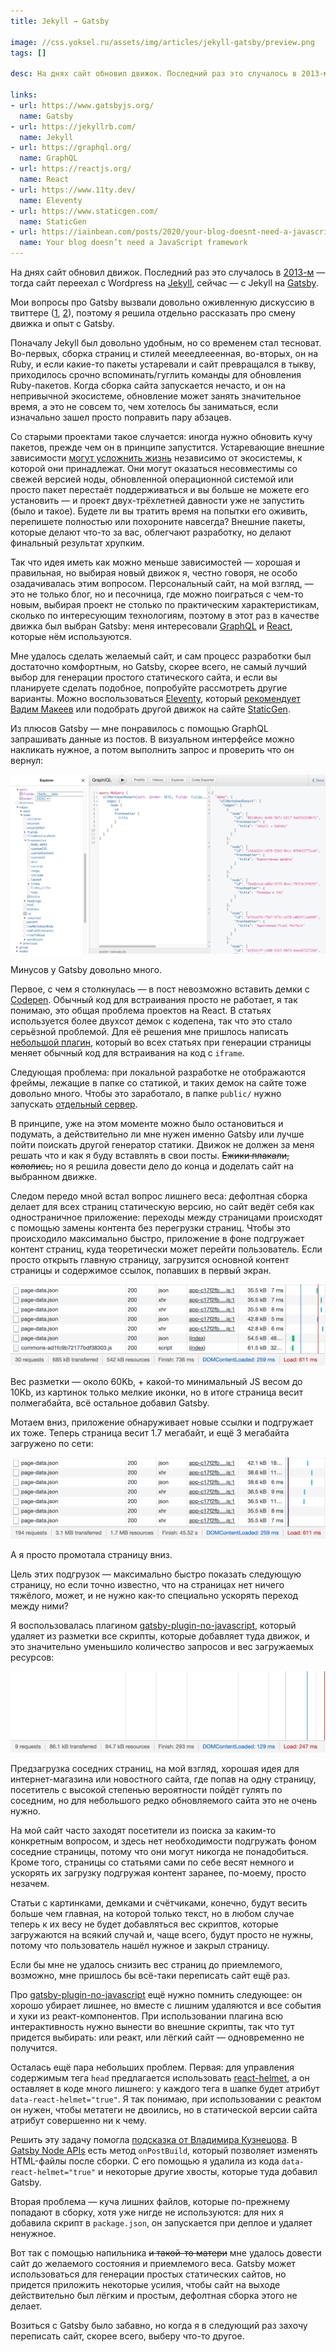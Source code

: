 ```yaml
---
title: Jekyll → Gatsby

image: //css.yoksel.ru/assets/img/articles/jekyll-gatsby/preview.png
tags: []

desc: На днях сайт обновил движок. Последний раз это случалось в 2013-м, и тогда сайт переехал с Wordpress на Jekyll, сейчас — с Jekyll на Gatsby. Мои вопросы про Gatsby вызвали довольно оживленную дискуссию в твиттере так что я решила отдельно рассказать про смену движка и опыт с Gatsby.

links:
- url: https://www.gatsbyjs.org/
  name: Gatsby
- url: https://jekyllrb.com/
  name: Jekyll
- url: https://graphql.org/
  name: GraphQL
- url: https://reactjs.org/
  name: React
- url: https://www.11ty.dev/
  name: Eleventy
- url: https://www.staticgen.com/
  name: StaticGen
- url: https://iainbean.com/posts/2020/your-blog-doesnt-need-a-javascript-framework/
  name: Your blog doesn’t need a JavaScript framework
---
```


На днях сайт обновил движок. Последний раз это случалось в [2013-м](/jekyll-vagrant) — тогда сайт переехал с Wordpress на [Jekyll](https://jekyllrb.com/), сейчас — с Jekyll на [Gatsby](https://www.gatsbyjs.org/).

Мои вопросы про Gatsby вызвали довольно оживленную дискуссию в твиттере ([1](https://twitter.com/yoksel/status/1285960534261739526), [2](https://twitter.com/pepelsbey/status/1286232509915725824)), поэтому я решила отдельно рассказать про смену движка и опыт с Gatsby.

Поначалу Jekyll был довольно удобным, но со временем стал тесноват. Во-первых, сборка страниц и стилей мееедлееенная, во-вторых, он на Ruby, и если какие-то пакеты устаревали и сайт превращался в тыкву, приходилось срочно вспоминать/гуглить команды для обновления Ruby-пакетов. Когда сборка сайта запускается нечасто, и он на непривычной экосистеме, обновление может занять значительное время, а это не совсем то, чем хотелось бы заниматься, если изначально зашел просто поправить пару абзацев.

Со старыми проектами такое случается: иногда нужно обновить кучу пакетов, прежде чем он в принципе запустится. Устаревающие внешние зависимости [могут усложнить жизнь](https://twitter.com/andrey_sitnik/status/1286029327742582784) независимо от экосистемы, к которой они принадлежат. Они могут оказаться несовместимы со свежей версией ноды, обновленной операционной системой или просто пакет перестаёт поддерживаться и вы больше не можете его установить — и проект двух-трёхлетней давности уже не запустить (было и такое). Будете ли вы тратить время на попытки его оживить, перепишете полностью или похороните навсегда? Внешние пакеты, которые делают что-то за вас, облегчают разработку, но делают финальный результат хрупким.

Так что идея иметь как можно меньше зависимостей — хорошая и правильная, но выбирая новый движок я, честно говоря, не особо озадачивалась этим вопросом. Персональный сайт, на мой взгляд, — это не только блог, но и песочница, где можно поиграться с чем-то новым, выбирая проект не столько по практическим характеристикам, сколько по интересующим технологиям, поэтому в этот раз в качестве движка был выбран Gatsby: меня интересовали [GraphQL](https://graphql.org/) и [React](https://reactjs.org/), которые нём используются.

Мне удалось сделать желаемый сайт, и сам процесс разработки был достаточно комфортным, но Gatsby, скорее всего, не самый лучший выбор для генерации простого статического сайта, и если вы планируете сделать подобное, попробуйте рассмотреть другие варианты. Можно воспользоваться [Eleventy](https://www.11ty.dev/), который [рекомендует Вадим Макеев](https://twitter.com/pepelsbey/status/1286272737523249152) или подобрать другой движок на сайте [StaticGen](https://www.staticgen.com/).

Из плюсов Gatsby — мне понравилось с помощью GraphQL запрашивать данные из постов. В визуальном интерфейсе можно накликать нужное, а потом выполнить запрос и проверить что он вернул:

<img
  src="/assets/img/articles/jekyll-gatsby/graphql.png"
  alt="Graphql interface"
  loading="lazy"
/>

Минусов у Gatsby довольно много.

Первое, с чем я столкнулась — в пост невозможно вставить демки с <a href="https://codepen.io/">Codepen</a>. Обычный код для встраивания просто не работает, я так понимаю, это общая проблема проектов на React. В статьях используется более двухсот демок с кодепена, так что это стало серьёзной проблемой. Для её решения мне пришлось написать <a href="https://github.com/yoksel/yoksel.github.io/blob/new-engine/plugins/gatsby-codepen-markup-converter/index.js">небольшой плагин</a>, который во всех статьях при генерации страницы меняет обычный код для встраивания на код с `iframe`.

Следующая проблема: при локальной разработке не отображаются фреймы, лежащие в папке со статикой, и таких демок на сайте тоже довольно много. Чтобы это заработало, в папке `public/` нужно запускать [отдельный сервер](https://github.com/gatsbyjs/gatsby/issues/17761#issuecomment-533816520).

В принципе, уже на этом моменте можно было остановиться и подумать, а действительно ли мне нужен именно Gatsby или лучше пойти поискать другой генератор статики. Движок не должен за меня решать что и как я буду вставлять в свои посты. <s>Ежики плакали, кололись,</s> но я решила довести дело до конца и доделать сайт на выбранном движке.

Следом передо мной встал вопрос лишнего веса: дефолтная сборка делает для всех страниц статическую версию, но сайт ведёт себя как одностраничное приложение: переходы между страницами происходят с помощью замены контента без перегрузки страниц. Чтобы это происходило максимально быстро, приложение в фоне подгружает контент страниц, куда теоретически может перейти пользователь. Если просто открыть главную страницу, загрузится основной контент страницы и содержимое ссылок, попавших в первый экран.

<img
  src="/assets/img/articles/jekyll-gatsby/main-page-spa.png"
  alt="Главная страница как SPA"
  loading="lazy"
/>

Вес разметки — около 60Kb, + какой-то минимальный JS весом до 10Kb, из картинок только мелкие иконки, но в итоге страница весит полмегабайта, всё остальное добавил Gatsby.

Мотаем вниз, приложение обнаруживает новые ссылки и подгружает их тоже. Теперь страница весит 1.7 мегабайт, и ещё 3 мегабайта загружено по сети:

<img
  src="/assets/img/articles/jekyll-gatsby/main-page-spa-after-scroll.png"
  alt="Главная страница после прокрутки до конца страницы"
  loading="lazy"
/>

А я просто промотала страницу вниз.

Цель этих подгрузок — максимально быстро показать следующую страницу, но если точно известно, что на страницах нет ничего тяжёлого, может, и не нужно как-то специально ускорять переход между ними?

Я воспользовалась плагином [gatsby-plugin-no-javascript](https://www.gatsbyjs.org/packages/gatsby-plugin-no-javascript/), который удаляет из разметки все скрипты, которые добавляет туда движок, и это значительно уменьшило количество запросов и вес загружаемых ресурсов:

<img
  src="/assets/img/articles/jekyll-gatsby/main-page-no-spa.png"
  alt="Главная страница без SPA"
  loading="lazy"
/>

Предзагрузка соседних страниц, на мой взгляд, хорошая идея для интернет-магазина или новостного сайта, где попав на одну страницу, посетитель с высокой степенью вероятности пойдёт гулять по соседним, но для небольшого редко обновляемого сайта это не очень нужно.

На мой сайт часто заходят посетители из поиска за каким-то конкретным вопросом, и здесь нет необходимости подгружать фоном соседние страницы, потому что они могут никогда не понадобиться. Кроме того, страницы со статьями сами по себе весят немного и ускорять их загрузку подгружая контент заранее, по-моему, просто незачем.

Статьи с картинками, демками и счётчиками, конечно, будут весить больше чем главная, на которой только текст, но в любом случае теперь к их весу не будет добавляться вес скриптов, которые загружаются на всякий случай и, чаще всего, будут просто не нужны, потому что пользователь нашёл нужное и закрыл страницу.

Если бы мне не удалось снизить вес страниц до приемлемого, возможно, мне пришлось бы всё-таки переписать сайт ещё раз.

Про [gatsby-plugin-no-javascript](https://www.gatsbyjs.org/packages/gatsby-plugin-no-javascript/) ещё нужно помнить следующее: он хорошо убирает лишнее, но вместе с лишним удаляются и все события и хуки из реакт-компонентов. При использовании плагина всю интерактивность нужно вынести во внешние скрипты, так что тут придется выбирать: или реакт, или лёгкий сайт — одновременно не получится.

Осталась ещё пара небольших проблем. Первая: для управления содержимым тега `head` предлагается использовать <a href="https://www.gatsbyjs.org/tutorial/seo-and-social-sharing-cards-tutorial/">react-helmet</a>, а он оставляет в коде много лишнего: у каждого тега в шапке будет атрибут `data-react-helmet="true"`. Я так понимаю, при использовании с реактом он нужен, чтобы метатеги не двоились, но в статической версии сайта атрибут совершенно ни к чему.

Решить эту задачу помогла <a href="https://twitter.com/mista_k/status/1286182532258697218">подсказка от Владимира Кузнецова</a>. В [Gatsby Node APIs](https://www.gatsbyjs.org/docs/node-apis/) есть метод `onPostBuild`, который позволяет изменять HTML-файлы после сборки. С его помощью я удалила из кода `data-react-helmet="true"` и некоторые другие хвосты, которые туда добавил Gatsby.

Вторая проблема — куча лишних файлов, которые по-прежнему попадают в сборку, хотя уже нигде не используются: для них я добавила скрипт в `package.json`, он запускается при деплое и удаляет ненужное.

Вот так с помощью напильника <s>и такой-то матери</s> мне удалось довести сайт до желаемого состояния и приемлемого веса. Gatsby может использоваться для генерации простых статических сайтов, но придется приложить некоторые усилия, чтобы сайт на выходе действительно был лёгким и простым, дефолтная сборка этого не делает.

Возиться с Gatsby было забавно, но когда я в следующий раз захочу переписать сайт, скорее всего, выберу что-то другое.
